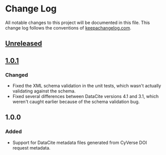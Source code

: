 # Change Log
All notable changes to this project will be documented in this file. This change log follows the conventions of
[keepachangelog.com](http://keepachangelog.com/).

## [Unreleased]

## [1.0.1]
### Changed
- Fixed the XML schema validation in the unit tests, which wasn't actually validating against the schema.
- Fixed several differences between DataCite versions 4.1 and 3.1, which weren't caught earlier because of the schema
  validation bug.

## 1.0.0
### Added
- Support for DataCite metadata files generated from CyVerse DOI request metadata.

[Unreleased]: https://github.com/cyverse-de/metadata-files/compare/1.0.1...HEAD
[1.0.1]: https://github.com/cyverse-de/metadata-files/compare/1.0.0...1.0.1
